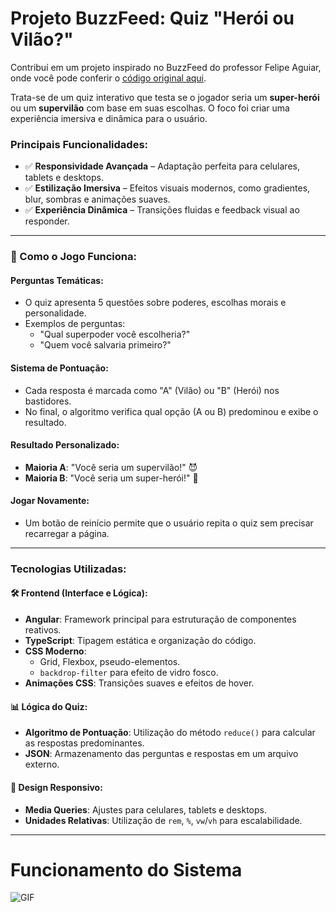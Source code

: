 # Projeto BuzzFeed: Quiz "Herói ou Vilão?"

Contribuí em um projeto inspirado no BuzzFeed do professor Felipe Aguiar, onde você pode conferir o [código original aqui](https://github.com/felipeAguiarCode/angular-buzzfeed-quizz-clone).  

Trata-se de um quiz interativo que testa se o jogador seria um **super-herói** ou um **supervilão** com base em suas escolhas. O foco foi criar uma experiência imersiva e dinâmica para o usuário.  

### Principais Funcionalidades:
- ✅ **Responsividade Avançada** – Adaptação perfeita para celulares, tablets e desktops.
- ✅ **Estilização Imersiva** – Efeitos visuais modernos, como gradientes, blur, sombras e animações suaves.
- ✅ **Experiência Dinâmica** – Transições fluidas e feedback visual ao responder.

---

### 🔎 Como o Jogo Funciona:

#### Perguntas Temáticas:
- O quiz apresenta 5 questões sobre poderes, escolhas morais e personalidade.
- Exemplos de perguntas: 
  - "Qual superpoder você escolheria?"
  - "Quem você salvaria primeiro?"

#### Sistema de Pontuação:
- Cada resposta é marcada como "A" (Vilão) ou "B" (Herói) nos bastidores.
- No final, o algoritmo verifica qual opção (A ou B) predominou e exibe o resultado.

#### Resultado Personalizado:
- **Maioria A**: "Você seria um supervilão!" 😈
- **Maioria B**: "Você seria um super-herói!" 🦸

#### Jogar Novamente:
- Um botão de reinício permite que o usuário repita o quiz sem precisar recarregar a página.

---

### Tecnologias Utilizadas:

#### 🛠 **Frontend (Interface e Lógica)**:
- **Angular**: Framework principal para estruturação de componentes reativos.
- **TypeScript**: Tipagem estática e organização do código.
- **CSS Moderno**:
  - Grid, Flexbox, pseudo-elementos.
  - `backdrop-filter` para efeito de vidro fosco.
- **Animações CSS**: Transições suaves e efeitos de hover.

#### 📊 **Lógica do Quiz**:
- **Algoritmo de Pontuação**: Utilização do método `reduce()` para calcular as respostas predominantes.
- **JSON**: Armazenamento das perguntas e respostas em um arquivo externo.

#### 🎨 **Design Responsivo**:
- **Media Queries**: Ajustes para celulares, tablets e desktops.
- **Unidades Relativas**: Utilização de `rem`, `%`, `vw`/`vh` para escalabilidade.

---
# Funcionamento do Sistema
![GIF](/assets/Funcionamento-buzzfeed.gif)
